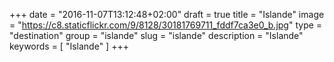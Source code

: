 +++
date = "2016-11-07T13:12:48+02:00"
draft = true
title = "Islande"
image = "https://c8.staticflickr.com/9/8128/30181769711_fddf7ca3e0_b.jpg"
type = "destination"
group = "islande"
slug = "islande"
description = "Islande"
keywords = [
	"Islande"
	]
+++
